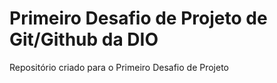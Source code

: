 # Primeiro Desafio de Projeto de Git/Github da DIO
Repositório criado para o Primeiro Desafio de Projeto
